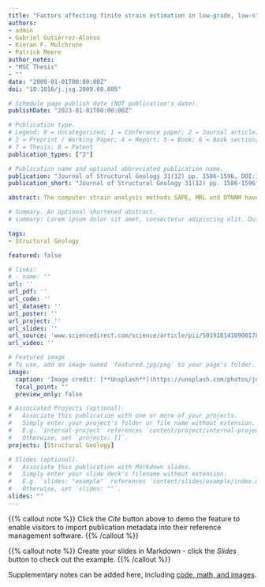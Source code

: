 ```yaml
---
title: "Factors affecting finite strain estimation in low-grade, low-strain clastic rocks"
authors:
- admin
- Gabriel Gutiérrez-Alonso
- Kieran F. Mulchrone
- Patrick Meere
author_notes:
- "MSC Thesis"
- ""
date: "2009-01-01T00:00:00Z"
doi: "10.1016/j.jsg.2009.08.005"

# Schedule page publish date (NOT publication's date).
publishDate: "2023-01-01T00:00:00Z"

# Publication type.
# Legend: 0 = Uncategorized; 1 = Conference paper; 2 = Journal article;
# 3 = Preprint / Working Paper; 4 = Report; 5 = Book; 6 = Book section;
# 7 = Thesis; 8 = Patent
publication_types: ["2"]

# Publication name and optional abbreviated publication name.
publication: "Journal of Structural Geology 31(12) pp. 1586-1596, DOI:10.1016/j.jsg.2009.08.005"
publication_short: "Journal of Structural Geology 31(12) pp. 1586-1596"

abstract: The computer strain analysis methods SAPE, MRL and DTNNM have permitted the characterization of finite strain in two different regions with contrasting geodynamic scenarios; (1) the Talas Ala Tau (Tien Shan, Kyrgyzs Republic) and (2) the Somiedo Nappe and Narcea Antiform (Cantabrian to West Asturian-Leonese Zone boundary, Variscan Belt, NW of Iberia). The performed analyses have revealed low-strain values and the regional strain trend in both studied areas. This study also investigates the relationship between lithology (grain size and percentage of matrix) and strain estimates the two methodologies used. The results show that these methods are comparable and the absence of significant finite strain lithological control in rocks deformed under low metamorphic and low-strain conditions.

# Summary. An optional shortened abstract.
# summary: Lorem ipsum dolor sit amet, consectetur adipiscing elit. Duis posuere tellus ac convallis placerat. Proin tincidunt magna sed ex sollicitudin condimentum.

tags:
- Structural Geology

featured: false

# links:
# - name: ""
url: ''
url_pdf: ''
url_code: ''
url_dataset: ''
url_poster: ''
url_project: ''
url_slides: ''
url_source: 'www.sciencedirect.com/science/article/pii/S0191814109001783'
url_video: ''

# Featured image
# To use, add an image named `featured.jpg/png` to your page's folder. 
image:
  caption: 'Image credit: [**Unsplash**](https://unsplash.com/photos/jdD8gXaTZsc)'
  focal_point: ""
  preview_only: false

# Associated Projects (optional).
#   Associate this publication with one or more of your projects.
#   Simply enter your project's folder or file name without extension.
#   E.g. `internal-project` references `content/project/internal-project/index.md`.
#   Otherwise, set `projects: []`.
projects: [Structural Geology]

# Slides (optional).
#   Associate this publication with Markdown slides.
#   Simply enter your slide deck's filename without extension.
#   E.g. `slides: "example"` references `content/slides/example/index.md`.
#   Otherwise, set `slides: ""`.
slides: ""
---
```


{{% callout note %}}
Click the *Cite* button above to demo the feature to enable visitors to import publication metadata into their reference management software.
{{% /callout %}}

{{% callout note %}}
Create your slides in Markdown - click the *Slides* button to check out the example.
{{% /callout %}}

Supplementary notes can be added here, including [code, math, and images](https://wowchemy.com/docs/writing-markdown-latex/).

